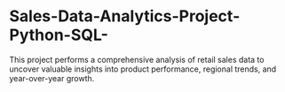 # Sales-Data-Analytics-Project-Python-SQL-
This project performs a comprehensive analysis of retail sales data to uncover valuable insights into product performance, regional trends, and year-over-year growth.
